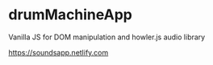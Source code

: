 # drumMachineApp
Vanilla JS for DOM manipulation and howler.js audio library

https://soundsapp.netlify.com


